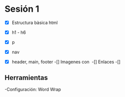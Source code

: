 # Sesión 1
- [x] Estructura bàsica html
- [x] h1 - h6
- [x] p
- [x] nav
- [x] header, main, footer
-[] Imagenes con <img>
-[] Enlaces
-[]




## Herramientas
-Configuración: Word Wrap